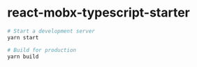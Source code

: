 # react-mobx-typescript-starter

```bash
# Start a development server
yarn start

# Build for production
yarn build
```
